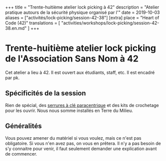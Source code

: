 +++
title = "Trente-huitième atelier lock picking à 42"
description = "Atelier pratique autours de la sécurité physique organisé par l'"
date = 2019-10-03
aliases = ["activités/lock-picking/session-42-38"]
[extra]
place = "Heart of Code (42)"
translations = [
    "activities/workshops/lock-picking/session-42-38.en.md"
]
+++

# Trente-huitième atelier lock picking de l'Association Sans Nom à 42

Cet atelier a lieu à 42. Il est ouvert aux étudiants, staff, etc.
Il est encadré par pk.

## Spécificités de la session

Rien de spécial, des [serrures à clé
paracentrique](@/activities/workshops/lock-picking/documentation/paracentric.fr.md) et des
kits de crochetage pour les ouvrir.
Nous nous somme installés en Terre du Milieu.

## Généralités

Vous pouvez amener du matériel si vous voulez, mais ce n'est pas obligatoire.
Si vous n'en avez pas, on vous en prêtera.
Il n'y a pas besoin de s'y connaitre pour venir, il faut seulement demander une
explication avant de commencer.
